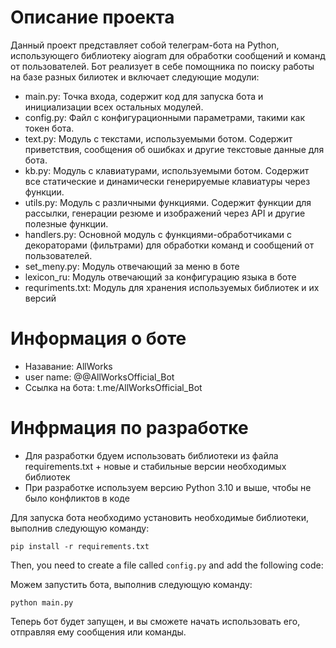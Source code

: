 # Описание проекта

Данный проект представляет собой телеграм-бота на Python, использующего библиотеку aiogram для обработки сообщений и команд от пользователей. Бот реализует в себе помощника по поиску работы на базе разных билиотек  и включает следующие модули:

- main.py: Точка входа, содержит код для запуска бота и инициализации всех остальных модулей.
- config.py: Файл с конфигурационными параметрами, такими как токен бота.
- text.py: Модуль с текстами, используемыми ботом. Содержит приветствия, сообщения об ошибках и другие текстовые данные для бота. 
- kb.py: Модуль с клавиатурами, используемыми ботом. Содержит все статические и динамически генерируемые клавиатуры через функции.
- utils.py: Модуль с различными функциями. Содержит функции для рассылки, генерации резюме и изображений через API и другие полезные функции.
- handlers.py: Основной модуль с функциями-обработчиками с декораторами (фильтрами) для обработки команд и сообщений от пользователей.
- set_meny.py: Модуль отвечающий за меню в боте
- lexicon_ru: Модуль отвечающий за конфигурацию языка в боте
- requriments.txt: Модуль для хранения используемых библиотек и их версий

# Информация о боте 

- Назавание: AllWorks 
- user name: @@AllWorksOfficial_Bot
- Ссылка на бота: t.me/AllWorksOfficial_Bot

# Инфрмация по разработке 

- Для разработки бдуем использовать библиотеки из файла requirements.txt + новые  и стабильные версии  необходимых библиотек
- При разработке используем версию Python 3.10 и выше, чтобы не было конфликтов в коде 

Для запуска бота необходимо установить необходимые библиотеки, выполнив следующую команду:
```
pip install -r requirements.txt
```

Then, you need to create a file called `config.py` and add the following code:

Можем запустить бота, выполнив следующую команду:
```
python main.py
```

Теперь бот будет запущен, и вы сможете начать использовать его, отправляя ему сообщения или команды.


